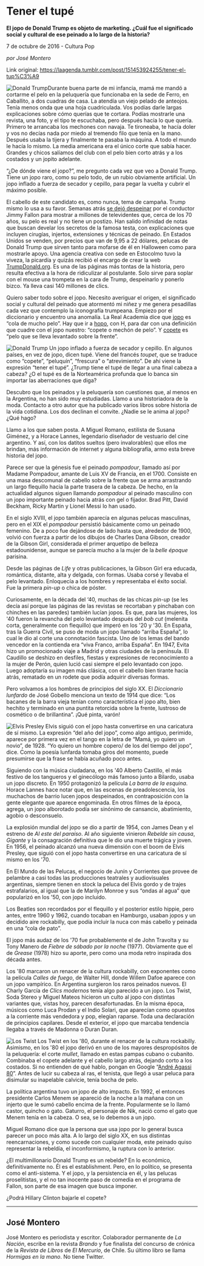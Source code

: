 # Tener el tupé

**El jopo de Donald Trump es objeto de marketing. ¿Cuál fue el significado social y cultural de ese peinado a lo largo de la historia?**

7 de octubre de 2016 - Cultura Pop

_por José Montero_

Link original: https://laagenda.tumblr.com/post/151453924255/tener-el-tup%C3%A9

![Donald Trump](https://64.media.tumblr.com/d61bd0e471933d5fbd71da419fc88928/tumblr_inline_pk0ctxCdcK1t6q87u_500.jpg)Durante buena parte de mi infancia, mamá me mandó a cortarme el pelo en la peluquería que funcionaba en la sede de Ferro, en Caballito, a dos cuadras de casa. La atendía un viejo pelado de anteojos. Tenía menos onda que una hoja cuadriculada. Vos podías darle largas explicaciones sobre cómo querías que te cortara. Podías mostrarle una revista, una foto, y el tipo te escuchaba, pero después hacía lo que quería. Primero te arrancaba los mechones con navaja. Te tironeaba, te hacía doler y vos no decías nada por miedo al tremendo filo que tenía en la mano. Después usaba la tijera y finalmente te pasaba la máquina. A todo el mundo le hacía lo mismo. La media americana era el único corte que sabía hacer. Grandes y chicos salíamos del club con el pelo bien corto atrás y a los costados y un jopito adelante.

“¿De dónde viene el jopo?”, me pregunto cada vez que veo a Donald Trump. Tiene un jopo raro, como su pelo todo, de un rubio obviamente artificial. Un jopo inflado a fuerza de secador y cepillo, para pegar la vuelta y cubrir el máximo posible.

El cabello de este candidato es, como nunca, tema de campaña. Trump mismo lo usa a su favor. Semanas atrás [se dejó despeinar](https://youtu.be/u0BYqzdiuJc) por el conductor Jimmy Fallon para mostrar a millones de televidentes que, cerca de los 70 años, su pelo es real y no tiene un postizo. Han salido infinidad de notas que buscan develar los secretos de la famosa testa, con explicaciones que incluyen cirugías, injertos, extensiones y técnicas de peinado. En Estados Unidos se venden, por precios que van de 9,95 a 22 dólares, pelucas de Donald Trump que sirven tanto para mofarse de él en Halloween como para mostrarle apoyo. Una agencia creativa con sede en Estocolmo tuvo la viveza, la picardía y quizás recibió el encargo de crear la web [TrumpDonald.org](http://trumpdonald.org/). Es una de las páginas más tontas de la historia, pero resulta efectiva a la hora de ridiculizar al postulante. Solo sirve para soplar con el mouse una trompeta en la cara de Trump, despeinarlo y ponerlo bizco. Ya lleva casi 140 millones de clics.

Quiero saber todo sobre el jopo. Necesito averiguar el origen, el significado social y cultural del peinado que atormentó mi niñez y me genera pesadillas cada vez que contemplo la iconografía trumpeana. Empiezo por el diccionario y encuentro una anomalía. La Real Academia dice que [jopo](http://dle.rae.es/?id=MWsuJul) es “cola de mucho pelo”. Hay que ir a [hopo](http://dle.rae.es/?id=KdxPLAQ), con H, para dar con una definición que cuadre con el jopo nuestro: “copete o mechón de pelo”. Y [copete](http://dle.rae.es/?id=AkSlrSL) es “pelo que se lleva levantado sobre la frente”.

![Donald Trump](https://64.media.tumblr.com/4b73fcc5a048da9b12011ed474899c73/tumblr_inline_pk0ctxlj9X1t6q87u_500.jpg) Un jopo inflado a fuerza de secador y cepillo. En algunos países, en vez de jopo, dicen tupé. Viene del francés *toupet*, que se traduce como “copete”, “peluquín”, “frescura” o “atrevimiento”. De ahí viene la expresión “tener el tupé”. ¿Trump tiene el tupé de llegar a una final cabeza a cabeza? ¿O el tupé es de la Norteamérica profunda que lo banca sin importar las aberraciones que diga?

Descubro que los peinados y la peluquería son cuestiones que, al menos en la Argentina, no han sido muy estudiadas. Llamo a una historiadora de la moda. Contacto a otro autor que ha publicado varios libros sobre historia de la vida cotidiana. Los dos declinan el convite. ¿Nadie se le anima al jopo? ¿Qué hago?

Llamo a los que saben posta. A Miguel Romano, estilista de Susana Giménez, y a Horace Lannes, legendario diseñador de vestuario del cine argentino. Y así, con los datitos sueltos (pero invalorables) que ellos me brindan, más información de internet y alguna bibliografía, armo esta breve historia del jopo.

Parece ser que la génesis fue el peinado *pompadour*, llamado así por Madame Pompadour, amante de Luis XV de Francia, en el 1700. Consiste en una masa descomunal de cabello sobre la frente que se arma arrastrando un largo flequillo hacia la parte trasera de la cabeza. De hecho, en la actualidad algunos siguen llamando *pompadour* al peinado masculino con un jopo importante peinado hacia atrás con gel o fijador. Brad Pitt, David Beckham, Ricky Martin y Lionel Messi lo han usado.

En el siglo XVIII, el jopo también aparecía en algunas pelucas masculinas, pero en el XIX el *pompadour* persistió básicamente como un peinado femenino. De a poco fue dejándose de lado hasta que, alrededor de 1900, volvió con fuerza a partir de los dibujos de Charles Dana Gibson, creador de la Gibson Girl, considerada el primer arquetipo de belleza estadounidense, aunque se parecía mucho a la mujer de la *belle époque* parisina.

Desde las páginas de *Life* y otras publicaciones, la Gibson Girl era educada, romántica, distante, alta y delgada, con formas. Usaba corsé y llevaba el pelo levantado. Enloquecía a los hombres y representaba el éxito social. Fue la primera *pin-up* o chica de póster.

Curiosamente, en la década del ‘40, muchas de las chicas *pin-up* (se les decía así porque las páginas de las revistas se recortaban y pinchaban con chinches en las paredes) también lucían jopos. Es que, para las mujeres, los '40 fueron la revancha del pelo levantado después del *bob cut* (melenita corta, generalmente con flequillo) que imperó en los '20 y '30. En España, tras la Guerra Civil, se puso de moda un jopo llamado “arriba España”, lo cual le dio al corte una connotación fascista. Uno de los lemas del bando vencedor en la contienda era “viva Franco, arriba España”. En 1947, Evita hizo un promocionado viaje a Madrid y otras ciudades de la península. El Caudillo se deshizo en desfiles, fiestas y expresiones de reconocimiento a la mujer de Perón, quien lució casi siempre el pelo levantado con jopo. Luego adoptaría su imagen más clásica, con el cabello bien tirante hacia atrás, rematado en un rodete que podía adquirir diversas formas.

Pero volvamos a los hombres de principios del siglo XX. El *Diccionario lunfardo* de José Gobello menciona un texto de 1914 que dice: “Los bacanes de la barra vieja tenían como característica el jopo alto, bien hechito y terminado en una puntita retorcida sobre la frente, lustroso de cosmético o de brillantina”. ¡Qué pinta, varón!

![Elvis Presley](https://64.media.tumblr.com/7f2ee6c4b8e9fd641a1b6bd21d91a2b1/tumblr_inline_pk0ctyiTJD1t6q87u_500.jpg) Elvis siguió con el jopo hasta convertirse en una caricatura de sí mismo. La expresión “del año del jopo”, como algo antiguo, perimido, aparece por primera vez en el tango en la letra de “Mamá, yo quiero un novio”, de 1928. “Yo quiero un hombre copero/ de los del tiempo del jopo”, dice. Como la poesía lunfarda tomaba giros del momento, puede presumirse que la frase se había acuñado poco antes.

Siguiendo con la música ciudadana, en los '40 Alberto Castillo, el más festivo de los tangueros y el ginecólogo más famoso junto a Bilardo, usaba un jopo discreto. En 1950 protagonizó la película *La barra de la esquina*. Horace Lannes hace notar que, en las escenas de preadolescencia, los muchachos de barrio lucen jopos despeinados, en contraposición con la gente elegante que aparece engominada. En otros filmes de la época, agrega, un jopo alborotado podía ser sinónimo de cansancio, abatimiento, agobio o desconsuelo.

La explosión mundial del jopo se dio a partir de 1954, con James Dean y el estreno de *Al este del paraíso*. Al año siguiente vinieron *Rebelde sin causa*, *Gigante* y la consagración definitiva que le dio una muerte trágica y joven. En 1956, el peinado alcanzó una nueva dimensión con el boom de Elvis Presley, que siguió con el jopo hasta convertirse en una caricatura de sí mismo en los '70.

En El Mundo de las Pelucas, el negocio de Junín y Corrientes que provee de pelambre a casi todas las producciones teatrales y audiovisuales argentinas, siempre tienen en stock la peluca del Elvis gordo y de trajes estrafalarios, al igual que la de Marilyn Monroe y sus “ondas al agua” que popularizó en los '50, con jopo incluido.

Los Beatles son recordados por el flequillo y el posterior estilo hippie, pero antes, entre 1960 y 1962, cuando tocaban en Hamburgo, usaban jopos y un decidido aire rockabilly, que podía incluir la nuca con más cabello y peinada en una “cola de pato”.

El jopo más audaz de los '70 fue probablemente el de John Travolta y su Tony Manero de *Fiebre de sábado por la noche* (1977). Obviamente que el de *Grease* (1978) hizo su aporte, pero como una moda retro inspirada dos década antes.

Los '80 marcaron un renacer de la cultura rockabilly, con exponentes como la película *Calles de fuego*, de Walter Hill, donde Willem Dafoe aparece con un jopo vampírico. En Argentina surgieron los raros peinados nuevos. El Charly García de *Clics modernos* tenía algo parecido a un jopo. Los Twist, Soda Stereo y Miguel Mateos hicieron un culto al jopo con distintas variantes que, vistas hoy, parecen desafortunadas. En la misma época, músicos como Luca Prodan y el Indio Solari, que aparecían como opuestos a la corriente más vendedora y pop, elegían raparse. Toda una declaración de principios capilares. Desde el exterior, el jopo que marcaba tendencia llegaba a través de Madonna o Duran Duran.

![Los Twist](https://64.media.tumblr.com/a5b534fab03bb200578a7729b654b585/tumblr_inline_pk0ctyPQIA1t6q87u_500.jpg) Los Twist en los '80, durante el renacer de la cultura rockabilly. Asimismo, en los '80 el jopo derivó en uno de los mayores despropósitos de la peluquería: el corte *mullet*, llamado en estas pampas cubano o cubanito. Combinaba el copete adelante y el cabello largo atrás, dejando corto a los costados. Si no entienden de qué hablo, pongan en Google “[André Agassi 80](https://www.google.com.ar/search?q=andre+agassi+80&safe=off&espv=2&biw=1360&bih=599&source=lnms&tbm=isch&sa=X&ved=0ahUKEwidtOy80MfPAhWGlJAKHbvPAT0Q_AUIBigB#imgrc=_)”. Antes de lucir su cabeza al ras, el tenista, que llegó a usar peluca para disimular su inapelable calvicie, tenía bocha de pelo. 

La política argentina tuvo un jopo de alto impacto. En 1992, el entonces presidente Carlos Menem se apareció de la noche a la mañana con un injerto que le sumó cabello encima de la frente. Popularmente se lo llamó castor, quincho o gato. Gaturro, el personaje de Nik, nació como el gato que Menem tenía en la cabeza. O sea, se lo debemos a un jopo.

Miguel Romano dice que la persona que usa jopo por lo general busca parecer un poco más alta. A lo largo del siglo XX, en sus distintas reencarnaciones, y como sucede con cualquier moda, este peinado quiso representar la rebeldía, el inconformismo, la ruptura con lo anterior.

¿El multimillonario Donald Trump es un rebelde? En lo económico, definitivamente no. Él es el establishment. Pero, en lo político, se presenta como el anti-sistema. Y el jopo, y la persistencia en él, y las pelucas proselitistas, y el no tan inocente paso de comedia en el programa de Fallon, son parte de esa imagen que busca imponer.

¿Podrá Hillary Clinton bajarle el copete?

  




---

 José Montero
-------------

 José Montero es periodista y escritor. Colaborador permanente de *La Nación*, escribe en la revista *Brando* y fue finalista del concurso de crónica de la *Revista de Libros* de *El Mercurio*, de Chile. Su último libro se llama *Hormigas en la mano*. No tiene Twitter. 

